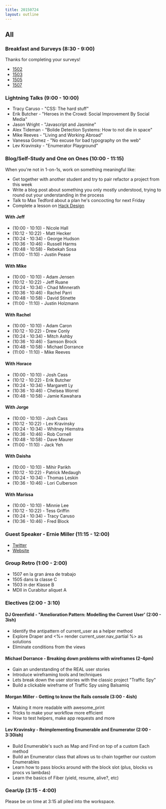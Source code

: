 ```yaml
---
title: 20150724
layout: outline
---
```


## All

### Breakfast and Surveys (8:30 - 9:00)

Thanks for completing your surveys!

* [1502](https://docs.google.com/a/casimircreative.com/forms/d/1y3f6xRunuAZ_2C8jXFA4mwNDauGDpkUfh9HRakChe08/viewform)
* [1503](https://docs.google.com/a/casimircreative.com/forms/d/13R_-cGFE04WBoG2RkRdMwc31Lzox1WfLufytgii51VI/viewform)
* [1505](https://docs.google.com/a/casimircreative.com/forms/d/1SGp4K7lq6aSM7K9XLGPJgFWWsaurcAOTthLuZH7sjxg/viewform)
* [1507](https://docs.google.com/a/casimircreative.com/forms/d/1OoY7DxguWiY2cDvrcWBqEPG3lTJbuLQaUi9V93DJtGs/viewform)

### Lightning Talks (9:00 - 10:00)

* Tracy Caruso - "CSS: The hard stuff"
* Erik Butcher - "Heroes in the Crowd: Social Improvement By Social Media"
* Jason Wright - "Javascript and Jasmine"
* Alex Tideman - "Bolide Detection Systems: How to not die in space"
* Mike Reeves - "Living and Working Abroad"
* Vanessa Gomez - "No excuse for bad typography on the web"
* Lev Kravinsky - "Enumerator Playground"

### Blog/Self-Study and One on Ones (10:00 - 11:15)

When you're not in 1-on-1s, work on something meaningful like:

* Get together with another student and try to pair refactor a project from this week
* Write a blog post about something you only mostly understood, trying to round out
your understanding in the process
* Talk to Max Tedford about a plan he's concocting for next Friday
* Complete a lesson on [Hack Design](https://hackdesign.org/)

#### With Jeff

* (10:00 - 10:10) - Nicole Hall
* (10:12 - 10:22) - Matt Hecker
* (10:24 - 10:34) - George Hudson
* (10:36 - 10:46) - Russell Harms
* (10:48 - 10:58) - Rebekah Sosa
* (11:00 - 11:10) - Justin Pease

#### With Mike

* (10:00 - 10:10) - Adam Jensen
* (10:12 - 10:22) - Jeff Ruane
* (10:24 - 10:34) - Chad Minnerath
* (10:36 - 10:46) - Rachel Parri
* (10:48 - 10:58) - David Stinette
* (11:00 - 11:10) - Justin Holzmann

#### With Rachel

* (10:00 - 10:10) - Adam Caron
* (10:12 - 10:22) - Drew Conly
* (10:24 - 10:34) - Mitch Ashby
* (10:36 - 10:46) - Samson Brock
* (10:48 - 10:58) - Michael Dorrance
* (11:00 - 11:10) - Mike Reeves

#### With Horace

* (10:00 - 10:10) - Josh Cass
* (10:12 - 10:22) - Erik Butcher
* (10:24 - 10:34) - Margarett Ly
* (10:36 - 10:46) - Chelsea Worrel
* (10:48 - 10:58) - Jamie Kawahara

#### With Jorge

* (10:00 - 10:10) - Josh Cass
* (10:12 - 10:22) - Lev Kravinsky
* (10:24 - 10:34) - Whitney Hiemstra
* (10:36 - 10:46) - Rob Cornell
* (10:48 - 10:58) - Dave Maurer
* (11:00 - 11:10) - Jack Yeh

#### With Daisha

* (10:00 - 10:10) - Mihir Parikh
* (10:12 - 10:22) - Patrick Medaugh
* (10:24 - 10:34) - Thomas Leskin
* (10:36 - 10:46) - Lori Culberson

#### With Marissa

* (10:00 - 10:10) - Minnie Lee
* (10:12 - 10:22) - Tess Griffin
* (10:24 - 10:34) - Tracy Caruso
* (10:36 - 10:46) - Fred Block

### Guest Speaker - Ernie Miller (11:15 - 12:00)

* [Twitter](https://twitter.com/erniemiller)
* [Website](http://erniemiller.org/)

### Group Retro (1:00 - 2:00)

* 1507 en la gran área de trabajo
* 1505 dans la classe C
* 1503 in der Klasse B
* MDII in Curabitur aliquet A

### Electives (2:00 - 3:10)

#### DJ Greenfield - "Amelioration Pattern: Modelling the Current User' (2:00 - 3ish)

- Identify the antipattern of current_user as a helper method
- Explore Draper and <%= render current_user.nav_partial %> as solutions
- Eliminate conditions from the views

#### Michael Dorrance - Breaking down problems with wireframes (2-4pm)

- Gain an understanding of the REAL user stories
- Introduce wireframing tools and techniques
- Lets break down the user stories with the classic project "Traffic Spy"
- Build a clickable wireframe of Traffic Spy using Balsamiq

#### Morgan Miller - Getting to know the Rails console (3:00 - 4ish)

- Making it more readable with awesome_print
- Tricks to make your workflow more efficient
- How to test helpers, make app requests and more

#### Lev Kravinsky - Reimplementing Enumerable and Enumerator (2:00 - 3:30ish)

- Build Enumerable's such as Map and Find on top of a custom Each method
- Build an Enumerator class that allows us to chain together our custom Enumerables
- Learn how to pass blocks around with the block slot (plus, blocks vs procs vs lambdas)
- Learn the basics of Fiber (yield, resume, alive?, etc)

### GearUp (3:15 - 4:00)

Please be on time at 3:15 all piled into the workspace.
